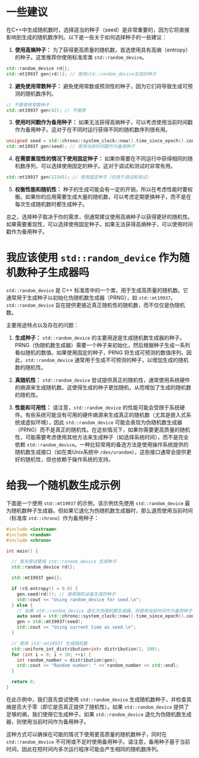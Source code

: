 # 一些建议

在C++中生成随机数时，选择适当的种子（seed）是非常重要的，因为它将直接影响到生成的随机数序列。以下是一些关于如何选择种子的一些建议：

1. **使用高熵种子：** 为了获得更高质量的随机数，首选使用具有高熵（entropy）的种子。这里推荐你使用标准库类 `std::random_device`。

```cpp
std::random_device rd{};
std::mt19937 gen{rd()}; // 使用std::random_device生成的种子
```

2. **避免使用常数种子：** 避免使用常数或预测性的种子，因为它们将导致生成可预测的随机数序列。

```cpp
// 不要使用常数种子
std::mt19937 gen(42); // 不推荐
```

3. **使用时间戳作为备用种子：** 如果无法获得高熵种子，可以考虑使用当前时间戳作为备用种子。这对于在不同时运行获得不同的随机数序列很有用。

```cpp
unsigned seed = std::chrono::system_clock::now().time_since_epoch().count();
std::mt19937 gen(seed); // 使用当前时间戳作为备用种子
```

4. **在需要重现性的情况下使用固定种子：** 如果你需要在不同运行中获得相同的随机数序列，可以选择使用固定的种子。这对于调试和测试时非常有用。

```cpp
std::mt19937 gen(12345); // 使用固定种子（仅用于调试和测试）
```

5. **权衡性能和随机性：** 种子的生成可能会有一定的开销，所以在考虑性能时要权衡。如果你的应用需要生成大量的随机数，可以考虑定期更换种子，而不是在每次生成随机数时都生成种子。

总之，选择种子取决于你的需求，但通常建议使用高熵种子以获得更好的随机性。如果需要重现性，可以选择使用固定种子。如果无法获得高熵种子，可以使用时间戳作为备用种子。


# 我应该使用 `std::random_device` 作为随机数种子生成器吗

`std::random_device` 是 C++ 标准库中的一个类，用于生成高质量的随机数。它通常用于生成种子以初始化伪随机数生成器（PRNG），如 `std::mt19937`。`std::random_device` 旨在提供更接近真正随机性的随机数，而不仅仅是伪随机数。

主要用途特点以及存在的问题：

1. **生成种子：** `std::random_device` 的主要用途是生成随机数生成器的种子。PRNG（伪随机数生成器）需要一个种子来初始化，然后根据种子生成一系列看似随机的数值。如果使用固定的种子，PRNG 将生成可预测的数值序列。因此，`std::random_device` 通常用于生成不可预测的种子，以增加生成的随机数的随机性。

2. **真随机性：** `std::random_device` 尝试提供真正的随机性，通常使用系统硬件的熵源来生成随机数。这使得生成的种子更加随机，从而增加了生成的随机数的随机性。

3. **性能和可用性：** 请注意，`std::random_device` 的性能可能会受限于系统硬件。有些系统可能没有可用的硬件熵源来生成真正的随机数（尤其是嵌入式系统或虚拟环境），因此 `std::random_device` 可能会表现为伪随机数生成器（PRNG）而不是真正的随机性。在这些情况下，如果你需要更高质量的随机性，可能需要考虑使用其他方法来生成种子（如选择系统时间），而不是完全依赖 `std::random_device`。一种比较常用的备选方法是使用操作系统提供的随机数生成接口（如在类Unix系统中 `/dev/urandom`），这些接口通常会提供更好的随机性，但也依赖于操作系统的支持。

# 给我一个随机数生成示例

下面是一个使用 `std::mt19937` 的示例，该示例优先使用 `std::random_device` 最为随机数种子生成器。但如果它退化为伪随机数生成器时，那么退而使用当前时间（标准库 `std::chrono`）作为备用种子：

```cpp
#include <iostream>
#include <random>
#include <chrono>

int main() {

  // 首先尝试使用 std::random_device 生成种子
  std::random_device rd{};

  std::mt19937 gen{};

  if (rd.entropy() > 0.0) {
    gen.seed(rd()); // 使用随机设备生成的种子
    std::cout << "Using random_device for seed.\n";
  } else {
    // 如果 std::random_device 退化为伪随机数生成器，则使用当前时间作为备用种子
    auto seed = std::chrono::system_clock::now().time_since_epoch().count();
    gen = std::mt19937(seed);
    std::cout << "Using current time as seed.\n";
  }

  // 使用 std::mt19937 生成随机数
  std::uniform_int_distribution<int> distribution(1, 100);
  for (int i = 0; i < 10; ++i) {
    int random_number = distribution(gen);
    std::cout << "Random number: " << random_number << std::endl;
  }

  return 0;
}
```

在此示例中，我们首先尝试使用 `std::random_device` 生成随机数种子，并检查其熵是否大于零（即它是否真正提供了随机性）。如果 `std::random_device` 提供了足够的熵，我们使用它生成种子。如果 `std::random_device` 退化为伪随机数生成器，则使用当前时间作为备用种子。

这种方式可以确保在可能的情况下使用更高质量的随机数种子，同时在 `std::random_device` 不可用或不足时使用备用种子。请注意，备用种子基于当前时间，因此在短时间内多次运行程序可能会产生相同的随机数序列。